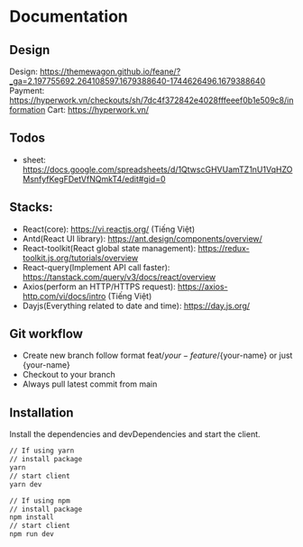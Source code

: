 # Documentation

## Design

Design: https://themewagon.github.io/feane/?_ga=2.197755692.264108597.1679388640-1744626496.1679388640
Payment: https://hyperwork.vn/checkouts/sh/7dc4f372842e4028fffeeef0b1e509c8/information
Cart: https://hyperwork.vn/

## Todos

- sheet: https://docs.google.com/spreadsheets/d/1QtwscGHVUamTZ1nU1VqHZOMsnfyfKegFDetVfNQmkT4/edit#gid=0

## Stacks:

- React(core): https://vi.reactjs.org/ (Tiếng Việt)
- Antd(React UI library): https://ant.design/components/overview/
- React-toolkit(React global state management): https://redux-toolkit.js.org/tutorials/overview
- React-query(Implement API call faster): https://tanstack.com/query/v3/docs/react/overview
- Axios(perform an HTTP/HTTPS request): https://axios-http.com/vi/docs/intro (Tiếng Việt)
- Dayjs(Everything related to date and time): https://day.js.org/

## Git workflow

- Create new branch follow format feat/${your-feature}/${your-name} or just {your-name}
- Checkout to your branch
- Always pull latest commit from main

## Installation

Install the dependencies and devDependencies and start the client.

```sh
// If using yarn
// install package
yarn
// start client
yarn dev
```

```sh
// If using npm
// install package
npm install
// start client
npm run dev
```
